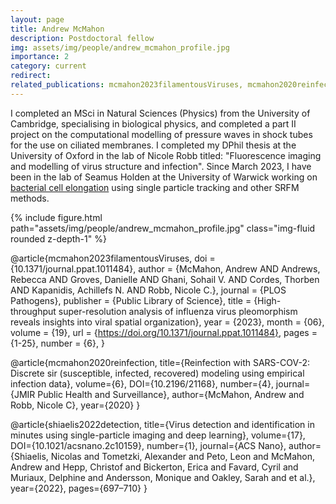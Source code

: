 ```yaml
---
layout: page
title: Andrew McMahon
description: Postdoctoral fellow
img: assets/img/people/andrew_mcmahon_profile.jpg
importance: 2
category: current
redirect: 
related_publications: mcmahon2023filamentousViruses, mcmahon2020reinfection, shiaelis2022detection
---
```


I completed an MSci in Natural Sciences (Physics) from the University of Cambridge, specialising in biological physics, and completed a part II project on the computational modelling of pressure waves in shock tubes for the use on ciliated membranes. I completed my DPhil thesis at the University of Oxford in the lab of Nicole Robb titled: "Fluorescence imaging and modelling of virus
structure and infection". Since March 2023, I have been in the lab of Seamus Holden at the University of Warwick working on [bacterial cell elongation](https://holdenlab.github.io/projects/research_cellelongation/) using single particle tracking and other SRFM methods.

<div class="col-sm mt-3 mt-md-0">
        {% include figure.html path="assets/img/people/andrew_mcmahon_profile.jpg" class="img-fluid rounded z-depth-1" %}
    </div>

@article{mcmahon2023filamentousViruses,
    doi = {10.1371/journal.ppat.1011484},
    author = {McMahon, Andrew AND Andrews, Rebecca AND Groves, Danielle AND Ghani, Sohail V. AND Cordes, Thorben AND Kapanidis, Achillefs N. AND Robb, Nicole C.},
    journal = {PLOS Pathogens},
    publisher = {Public Library of Science},
    title = {High-throughput super-resolution analysis of influenza virus pleomorphism reveals insights into viral spatial organization},
    year = {2023},
    month = {06},
    volume = {19},
    url = {https://doi.org/10.1371/journal.ppat.1011484},
    pages = {1-25},
    number = {6},
}

@article{mcmahon2020reinfection, 
    title={Reinfection with SARS-COV-2: Discrete sir (susceptible, infected, recovered) modeling using empirical infection data}, 
    volume={6}, 
    DOI={10.2196/21168}, 
    number={4}, 
    journal={JMIR Public Health and Surveillance}, 
    author={McMahon, Andrew and Robb, Nicole C}, 
    year={2020}
} 

@article{shiaelis2022detection, 
    title={Virus detection and identification in minutes using single-particle imaging and deep learning}, 
    volume={17}, 
    DOI={10.1021/acsnano.2c10159}, 
    number={1}, 
    journal={ACS Nano}, 
    author={Shiaelis, Nicolas and Tometzki, Alexander and Peto, Leon and McMahon, Andrew and Hepp, Christof and Bickerton, Erica and Favard, Cyril and Muriaux, Delphine and Andersson, Monique and Oakley, Sarah and et al.}, 
    year={2022}, 
    pages={697–710}
} 
